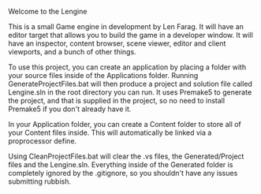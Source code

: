Welcome to the Lengine

This is a small Game engine in development by Len Farag.
It will have an editor target that allows you to build the game in a developer window.
It will have an inspector, content browser, scene viewer, editor and client viewports, and a bunch of other things.

To use this project, you can create an application by placing a folder with your source files inside of the Applications folder.
Running GenerateProjectFiles.bat will then produce a project and solution file called Lengine.sln in the root directory you can run.
It uses Premake5 to generate the project, and that is supplied in the project, so no need to install Premake5 if you don't already
have it.

In your Application folder, you can create a Content folder to store all of your Content files inside. This will automatically be linked
via a proprocessor define.

Using CleanProjectFiles.bat will clear the .vs files, the Generated/Project files and the Lengine.sln.
Everything inside of the Generated folder is completely ignored by the .gitignore, so you shouldn't have any issues submitting rubbish.